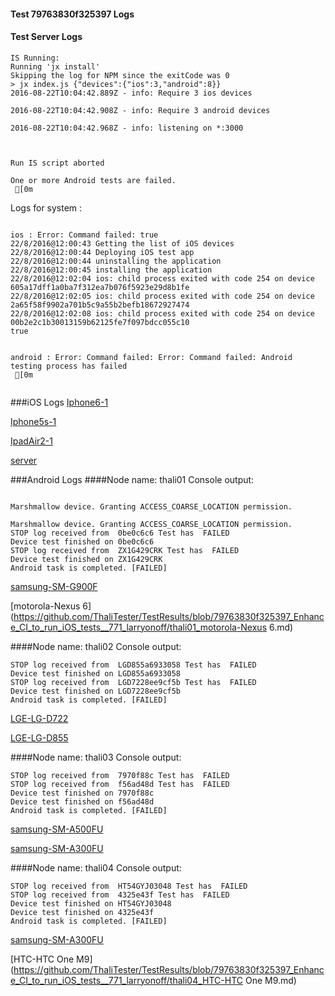 #### Test 79763830f325397 Logs

#### Test Server Logs
```
IS Running:
Running 'jx install'
Skipping the log for NPM since the exitCode was 0
> jx index.js {"devices":{"ios":3,"android":8}}
2016-08-22T10:04:42.889Z - info: Require 3 ios devices

2016-08-22T10:04:42.908Z - info: Require 3 android devices

2016-08-22T10:04:42.968Z - info: listening on *:3000


 
Run IS script aborted
 
One or more Android tests are failed.
 [0m

```


Logs for system : 
```

ios : Error: Command failed: true
22/8/2016@12:00:43 Getting the list of iOS devices 
22/8/2016@12:00:44 Deploying iOS test app 
22/8/2016@12:00:44 uninstalling the application 
22/8/2016@12:00:45 installing the application 
22/8/2016@12:02:04 ios: child process exited with code 254 on device 605a17dff1a0ba7f312ea7b076f5923e29d8b1fe 
22/8/2016@12:02:05 ios: child process exited with code 254 on device 2a65f58f9902a701b5c9a55b2befb18672927474 
22/8/2016@12:02:08 ios: child process exited with code 254 on device 00b2e2c1b30013159b62125fe7f097bdcc055c10 
true


android : Error: Command failed: Error: Command failed: Android testing process has failed
 [0m


```
###iOS Logs
[Iphone6-1](https://github.com/ThaliTester/TestResults/blob/79763830f325397_Enhance_CI_to_run_iOS_tests__771_larryonoff/iOS_Iphone6-1.md)

[Iphone5s-1](https://github.com/ThaliTester/TestResults/blob/79763830f325397_Enhance_CI_to_run_iOS_tests__771_larryonoff/iOS_Iphone5s-1.md)

[IpadAir2-1](https://github.com/ThaliTester/TestResults/blob/79763830f325397_Enhance_CI_to_run_iOS_tests__771_larryonoff/iOS_IpadAir2-1.md)

[server](https://github.com/ThaliTester/TestResults/blob/79763830f325397_Enhance_CI_to_run_iOS_tests__771_larryonoff/iOS_server.md)


###Android Logs
####Node name: thali01
Console output:
```

Marshmallow device. Granting ACCESS_COARSE_LOCATION permission.

Marshmallow device. Granting ACCESS_COARSE_LOCATION permission.
STOP log received from  0be0c6c6 Test has  FAILED
Device test finished on 0be0c6c6 
STOP log received from  ZX1G429CRK Test has  FAILED
Device test finished on ZX1G429CRK 
Android task is completed. [FAILED]
```
[samsung-SM-G900F](https://github.com/ThaliTester/TestResults/blob/79763830f325397_Enhance_CI_to_run_iOS_tests__771_larryonoff/thali01_samsung-SM-G900F.md)

[motorola-Nexus 6](https://github.com/ThaliTester/TestResults/blob/79763830f325397_Enhance_CI_to_run_iOS_tests__771_larryonoff/thali01_motorola-Nexus 6.md)

####Node name: thali02
Console output:
```
STOP log received from  LGD855a6933058 Test has  FAILED
Device test finished on LGD855a6933058 
STOP log received from  LGD7228ee9cf5b Test has  FAILED
Device test finished on LGD7228ee9cf5b 
Android task is completed. [FAILED]
```
[LGE-LG-D722](https://github.com/ThaliTester/TestResults/blob/79763830f325397_Enhance_CI_to_run_iOS_tests__771_larryonoff/thali02_LGE-LG-D722.md)

[LGE-LG-D855](https://github.com/ThaliTester/TestResults/blob/79763830f325397_Enhance_CI_to_run_iOS_tests__771_larryonoff/thali02_LGE-LG-D855.md)

####Node name: thali03
Console output:
```
STOP log received from  7970f88c Test has  FAILED
STOP log received from  f56ad48d Test has  FAILED
Device test finished on 7970f88c 
Device test finished on f56ad48d 
Android task is completed. [FAILED]
```
[samsung-SM-A500FU](https://github.com/ThaliTester/TestResults/blob/79763830f325397_Enhance_CI_to_run_iOS_tests__771_larryonoff/thali03_samsung-SM-A500FU.md)

[samsung-SM-A300FU](https://github.com/ThaliTester/TestResults/blob/79763830f325397_Enhance_CI_to_run_iOS_tests__771_larryonoff/thali03_samsung-SM-A300FU.md)

####Node name: thali04
Console output:
```
STOP log received from  HT54GYJ03048 Test has  FAILED
STOP log received from  4325e43f Test has  FAILED
Device test finished on HT54GYJ03048 
Device test finished on 4325e43f 
Android task is completed. [FAILED]
```
[samsung-SM-A300FU](https://github.com/ThaliTester/TestResults/blob/79763830f325397_Enhance_CI_to_run_iOS_tests__771_larryonoff/thali04_samsung-SM-A300FU.md)

[HTC-HTC One M9](https://github.com/ThaliTester/TestResults/blob/79763830f325397_Enhance_CI_to_run_iOS_tests__771_larryonoff/thali04_HTC-HTC One M9.md)




